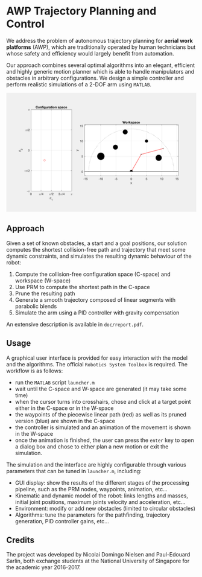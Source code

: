 # AWP Trajectory Planning and Control
We address the problem of autonomous trajectory planning for **aerial work platforms** (AWP), which are traditionally operated by human technicians but whose safety and efficiency would largely benefit from automation.

Our approach combines several optimal algorithms into an elegant, efficient and highly generic motion planner which is able to handle manipulators and obstacles in arbitrary configurations. We design a simple controller and perform realistic simulations of a 2-DOF arm using `MATLAB`.

<p align="center">
	<img src="doc/plots/sim1.gif" width=“90%"/>
</p>

## Approach

Given a set of known obstacles, a start and a goal positions, our solution computes the shortest collision-free path and trajectory that meet some dynamic constraints, and simulates the resulting dynamic behaviour of the robot:

1. Compute the collision-free configuration space (C-space) and workspace (W-space)
2. Use PRM to compute the shortest path in the C-space
3. Prune the resulting path
4. Generate a smooth trajectory composed of linear segments with parabolic blends
5. Simulate the arm using a PID controller with gravity compensation

An extensive description is available in `doc/report.pdf`.

## Usage
A graphical user interface is provided for easy interaction with the model and the algorithms. The official `Robotics System Toolbox` is required. The workflow is as follows:

* run the `MATLAB` script `launcher.m`
* wait until the C-space and W-space are generated (it may take some time)
* when the cursor turns into crosshairs, chose and click at a target point either in the C-space or in the W-space
* the waypoints of the piecewise linear path (red) as well as its pruned version (blue) are shown in the C-space
* the controller is simulated and an animation of the movement is shown in the W-space
* once the animation is finished, the user can press the `enter` key to open a dialog box and chose to either plan a new motion or exit the simulation.

The simulation and the interface are highly configurable through various parameters that can be tuned in `launcher.m`, including:

* GUI display: show the results of the different stages of the processing pipeline, such as the PRM nodes, waypoints, animation, etc…
* Kinematic and dynamic model of the robot: links lengths and masses, initial joint positions, maximum joints velocity and acceleration, etc…
* Environment: modify or add new obstacles (limited to circular obstacles)
* Algorithms: tune the parameters for the pathfinding, trajectory generation, PID controller gains, etc…

## Credits
The project was developed by Nicolai Domingo Nielsen and Paul-Edouard Sarlin, both exchange students at the National University of Singapore for the academic year 2016-2017.

